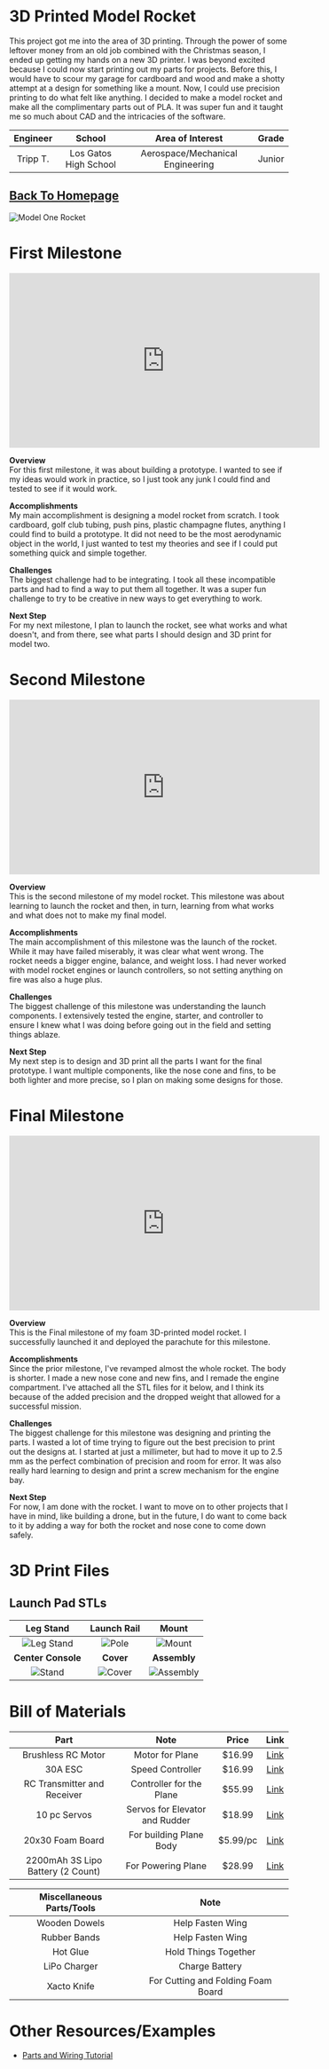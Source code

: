 # 3D Printed Model Rocket
This project got me into the area of 3D printing. Through the power of some leftover money from an old job combined with the Christmas season, I ended up getting my hands on a new 3D printer. I was beyond excited because I could now start printing out my parts for projects. Before this, I would have to scour my garage for cardboard and wood and make a shotty attempt at a design for something like a mount. Now, I could use precision printing to do what felt like anything. I decided to make a model rocket and make all the complimentary parts out of PLA. It was super fun and it taught me so much about CAD and the intricacies of the software. 

| **Engineer** | **School** | **Area of Interest** | **Grade** |
|:--:|:--:|:--:|:--:|
| Tripp T. | Los Gatos High School | Aerospace/Mechanical Engineering | Junior |

## [Back To Homepage](./index.md)


![Model One Rocket](./images/ModelOne.jpeg)


# First Milestone
<iframe width="560" height="315" src="https://www.youtube.com/embed/eLJ4wtRUJ0Q?si=9Z-wYppHN6apqz7H" title="YouTube video player" frameborder="0" allow="accelerometer; autoplay; clipboard-write; encrypted-media; gyroscope; picture-in-picture; web-share" referrerpolicy="strict-origin-when-cross-origin" allowfullscreen></iframe>

**Overview**\
For this first milestone, it was about building a prototype. I wanted to see if my ideas would work in practice, so I just took any junk I could find and tested to see if it would work. 

**Accomplishments**\
My main accomplishment is designing a model rocket from scratch. I took cardboard, golf club tubing, push pins, plastic champagne flutes, anything I could find to build a prototype. It did not need to be the most aerodynamic object in the world, I just wanted to test my theories and see if I could put something quick and simple together. 

**Challenges**\
The biggest challenge had to be integrating. I took all these incompatible parts and had to find a way to put them all together. It was a super fun challenge to try to be creative in new ways to get everything to work. 

**Next Step**\
For my next milestone, I plan to launch the rocket, see what works and what doesn't, and from there, see what parts I should design and 3D print for model two. 



# Second Milestone
<!---For your second milestone, explain what you've worked on since your previous milestone. You can highlight:
- Technical details of what you've accomplished and how they contribute to the final goal
- What has been surprising about the project so far
- Previous challenges you faced that you overcame
- What needs to be completed before your final milestone--> 
<iframe width="560" height="315" src="https://www.youtube.com/embed/OAdHz1ghlD0?si=6XIEqs8O4W4EaHot" title="YouTube video player" frameborder="0" allow="accelerometer; autoplay; clipboard-write; encrypted-media; gyroscope; picture-in-picture; web-share" referrerpolicy="strict-origin-when-cross-origin" allowfullscreen></iframe>

**Overview**\
This is the second milestone of my model rocket. This milestone was about learning to launch the rocket and then, in turn, learning from what works and what does not to make my final model. 

**Accomplishments**\
The main accomplishment of this milestone was the launch of the rocket. While it may have failed miserably, it was clear what went wrong. The rocket needs a bigger engine, balance, and weight loss. I had never worked with model rocket engines or launch controllers, so not setting anything on fire was also a huge plus.

**Challenges**\
The biggest challenge of this milestone was understanding the launch components. I extensively tested the engine, starter, and controller to ensure I knew what I was doing before going out in the field and setting things ablaze.

**Next Step**\
My next step is to design and 3D print all the parts I want for the final prototype. I want multiple components, like the nose cone and fins, to be both lighter and more precise, so I plan on making some designs for those. 


# Final Milestone

<iframe width="560" height="315" src="https://www.youtube.com/embed/ec7b5v9FoI8?si=OXt-W_M7n9x_Szlu" title="YouTube video player" frameborder="0" allow="accelerometer; autoplay; clipboard-write; encrypted-media; gyroscope; picture-in-picture; web-share" referrerpolicy="strict-origin-when-cross-origin" allowfullscreen></iframe>

**Overview**\
This is the Final milestone of my foam 3D-printed model rocket. I successfully launched it and deployed the parachute for this milestone. 

**Accomplishments**\
Since the prior milestone, I've revamped almost the whole rocket. The body is shorter. I made a new nose cone and new fins, and I remade the engine compartment. I've attached all the STL files for it below, and I think its because of the added precision and the dropped weight that allowed for a successful mission. 

**Challenges**\
The biggest challenge for this milestone was designing and printing the parts. I wasted a lot of time trying to figure out the best precision to print out the designs at. I started at just a millimeter, but had to move it up to 2.5 mm as the perfect combination of precision and room for error. It was also really hard learning to design and print a screw mechanism for the engine bay. 

**Next Step**\
For now, I am done with the rocket. I want to move on to other projects that I have in mind, like building a drone, but in the future, I do want to come back to it by adding a way for both the rocket and nose cone to come down safely.

# 3D Print Files

## Launch Pad STLs

|**Leg Stand**|**Launch Rail**|**Mount**|
|:--:|:--:|:--:|
|![Leg Stand](./images/LegStand.png)|![Pole](./images/Pole.png)|![Mount](./images/Mount.png)|
|**Center Console**|**Cover**|**Assembly**|
|![Stand](./images/Stand.png)|![Cover](./images/Cover.png)|![Assembly](./images/LaunchAssembly.png)|








# Bill of Materials

| **Part** | **Note** | **Price** | **Link** |
|:--:|:--:|:--:|:--:| 
|Brushless RC Motor|Motor for Plane|$16.99| <a href= "https://www.amazon.com/FLASH-HOBBY-Brushless-Multicopters-Helicopter/dp/B089YN9WM9/ref=sr_1_4?crid=2N1L4C3VMAL3L&keywords=rc%2Bmotor&qid=1689274087&s=toys-and-games&sprefix=rc%2Bmoto%2Ctoys-and-games%2C163&sr=1-4&th=1"> Link </a>|
| 30A ESC | Speed Controller | $16.99 | <a href= "https://www.amazon.com/RC-Brushless-Electric-Controller-bullet/dp/B071GRSFBD/ref=pd_bxgy_sccl_1/130-2510493-2350145?pd_rd_w=Tpt7i&content-id=amzn1.sym.26a5c67f-1a30-486b-bb90-b523ad38d5a0&pf_rd_p=26a5c67f-1a30-486b-bb90-b523ad38d5a0&pf_rd_r=BWF4MRYYFR352B441YN7&pd_rd_wg=c4Kas&pd_rd_r=55405d14-455a-41be-95ae-b7396496c584&pd_rd_i=B071GRSFBD&psc=1"> Link </a> |
|RC Transmitter and Receiver|Controller for the Plane|$55.99| <a href= "https://www.amazon.com/FLYSKY-Transmitter-Controller-ReceiverUpgrade/dp/B07Z8VCB45/ref=asc_df_B07Z8VCB45/tag=hyprod20&linkCode=df0&hvadid=693311371864&hvpos=&hvnetw=g&hvrand=11435024384380593492&hvpone=&hvptwo=&hvqmt=&hvdev=c&hvdvcmdl=&hvlocint=&hvlocphy=9032183&hvtargid=pla-1088447909254&psc=1&mcid=5511ea153e703c4388c5be8c069ed453&gad_source=1"> Link </a>|
|10 pc Servos| Servos for Elevator and Rudder | $18.99 | <a href="https://www.amazon.com/Smraza-Helicopter-Airplane-Control-Arduino/dp/B07L2SF3R4/ref=sr_1_4?crid=2POL45TEUW4&dib=eyJ2IjoiMSJ9.1_WMN8TnuC1saC398n-qI5stCSQHi8o99msGSDDxL2zm7zTwqArq9Haxm6-dPkY4u0u7nfhcnMVKqwPX1LWaXD5enoeMKCW7TffNX9KScFx5PPDxh9Qq0AJHLT9QlOls5LrQucwz-17KyiQ5B65C6XhUBvkjgi8FtUvRaLzyP3uDVJC1H1coJhlH1534CA93cabK3bBtXmQnODrzOGHMJ4VHaz70rUJ5njq41MBRdwFMQuIiUTxoX4r6pajpS-4ZT_7DZx1XT0_cueVRlae7EMi7-ARQWac2bWEttdZklpU.xtCOtC6si7PFJAjjJmEaHLPV2y0Bik1MknRVT188K1A&dib_tag=se&keywords=servos&qid=1719420120&s=toys-and-games&sprefix=servos%2Ctoys-and-games%2C136&sr=1-4&th=1"> Link </a> |
| 20x30 Foam Board | For building Plane Body | $5.99/pc |<a href="https://www.michaels.com/product/20-x-30-white-foam-board-10110205?michaelsStore=3340&inv=93"> Link </a> |
|2200mAh 3S Lipo Battery (2 Count) |For Powering Plane|$28.99|<a href="https://www.amazon.com/CNHL-2200mAh-Battery-Airplane-Quadcopter/dp/B08KD1YN9F/ref=sr_1_5_pp?crid=27WM5D7VOGY03&dib=eyJ2IjoiMSJ9.x2TCcQBNLj9ew7DEv4HGLWG-K5FDudg1GrHocf0wd5_eUWPE7YTnosMVTjM1-O2ecbcMbwK8mbKg7hNFdtsGKxM-xmQwNI_lYNHvUU2t_TbtDz50syPYPG-fVAnqaGwn7Sx6Y1dCaHmnuMoMXv_u83sX0OqEou8l1SdeYmw0IF8OeBXc2DgvPaM53jzwvG0OjpgOfJyGpakl24YXKZ24FMCwQxqggZy960l7WKkvFSByDuOn0uwhsZSsla9mmz3AnBxEzOkL5mepSPJ4fVnaDhvcFoTFm6mVfoNxWr16bX4.dtJjND3QzEJJXImTbEyl5nBAGX7kRNa9Ffc4ipC0TIc&dib_tag=se&keywords=LiPo+battery&qid=1719421510&sprefix=lipo+battery%2Caps%2C162&sr=8-5"> Link </a>|


|**Miscellaneous Parts/Tools**| **Note**|
|:--:|:--:|
|Wooden Dowels|Help Fasten Wing|
|Rubber Bands|Help Fasten Wing|
|Hot Glue|Hold Things Together|
|LiPo Charger|Charge Battery|
|Xacto Knife|For Cutting and Folding Foam Board|




# Other Resources/Examples
- <a href="https://www.instructables.com/Beginners-Guide-to-Connecting-Your-RC-Plane-Electr/"> Parts and Wiring Tutorial </a>
